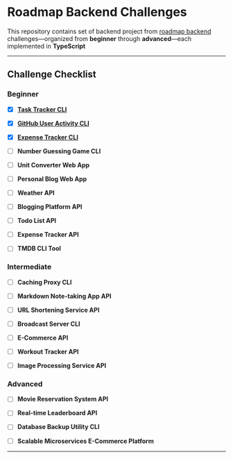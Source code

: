 # Roadmap Backend Challenges

This repository contains set of backend project from [roadmap backend](https://roadmap.sh/backend/projects) challenges—organized from **beginner** through **advanced**—each implemented in **TypeScript**

---

## Challenge Checklist

### Beginner

- [x] [**Task Tracker CLI**](https://roadmap.sh/projects/task-tracker)

- [x] [**GitHub User Activity CLI**](https://roadmap.sh/projects/github-user-activity)

- [x] [**Expense Tracker CLI**](https://roadmap.sh/projects/expense-tracker)

- [ ] **Number Guessing Game CLI**

- [ ] **Unit Converter Web App**

- [ ] **Personal Blog Web App**

- [ ] **Weather API**

- [ ] **Blogging Platform API**

- [ ] **Todo List API**

- [ ] **Expense Tracker API**

- [ ] **TMDB CLI Tool**

### Intermediate

- [ ] **Caching Proxy CLI**

- [ ] **Markdown Note-taking App API**

- [ ] **URL Shortening Service API**

- [ ] **Broadcast Server CLI**

- [ ] **E-Commerce API**

- [ ] **Workout Tracker API**

- [ ] **Image Processing Service API**

### Advanced

- [ ] **Movie Reservation System API**

- [ ] **Real-time Leaderboard API**

- [ ] **Database Backup Utility CLI**

- [ ] **Scalable Microservices E-Commerce Platform**

---
